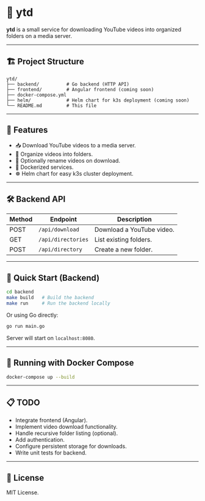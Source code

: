 # 📼 ytd

**ytd** is a small service for downloading YouTube videos into organized folders on a media server.

---

## 🏗 Project Structure

```
ytd/
├── backend/          # Go backend (HTTP API)
├── frontend/         # Angular frontend (coming soon)
├── docker-compose.yml
├── helm/             # Helm chart for k3s deployment (coming soon)
└── README.md         # This file
```

---

## 🚀 Features

- 📥 Download YouTube videos to a media server.
- 📁 Organize videos into folders.
- 📝 Optionally rename videos on download.
- 🐳 Dockerized services.
- ☸️ Helm chart for easy k3s cluster deployment.

---

## 🛠 Backend API

| Method | Endpoint           | Description                  |
|--------|--------------------|------------------------------|
| POST   | `/api/download`     | Download a YouTube video.     |
| GET    | `/api/directories`  | List existing folders.        |
| POST   | `/api/directory`    | Create a new folder.          |

---

## 🎯 Quick Start (Backend)

```bash
cd backend
make build   # Build the backend
make run     # Run the backend locally
```

Or using Go directly:

```bash
go run main.go
```

Server will start on `localhost:8080`.

---

## 🐳 Running with Docker Compose

```bash
docker-compose up --build
```

---

## 📋 TODO

- Integrate frontend (Angular).
- Implement video download functionality.
- Handle recursive folder listing (optional).
- Add authentication.
- Configure persistent storage for downloads.
- Write unit tests for backend.

---

## 📄 License

MIT License.
